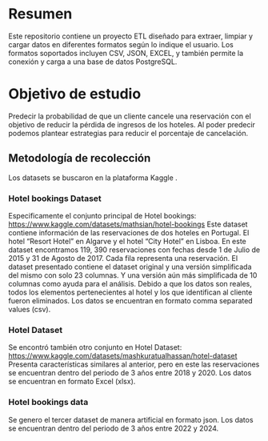 # Resumen
Este repositorio contiene un proyecto ETL diseñado para extraer, limpiar y cargar datos en diferentes formatos según lo indique el usuario. Los formatos soportados incluyen CSV, JSON, EXCEL, y también permite la conexión y carga a una base de datos PostgreSQL.

# Objetivo de estudio
Predecir la probabilidad de que un cliente cancele una reservación con el objetivo de reducir la pérdida de ingresos de los hoteles. Al poder predecir podemos plantear estrategias para reducir el porcentaje de cancelación.

## Metodología de recolección
Los datasets se buscaron en la plataforma Kaggle .

### Hotel bookings Dataset
Especificamente el conjunto principal de Hotel bookings: https://www.kaggle.com/datasets/mathsian/hotel-bookings Este dataset contiene información de las reservaciones de dos hoteles en Portugal. El hotel “Resort Hotel” en Algarve y el hotel “City Hotel” en Lisboa. En este dataset encontramos 119, 390 reservaciones con fechas desde 1 de Julio de 2015 y 31 de Agosto de 2017. Cada fila representa una reservación. El dataset presentado contiene el dataset original y una versión simplificada del mismo con solo 23 columnas. Y una versión aún más simplificada de 10 columnas como ayuda para el análisis. Debido a que los datos son reales, todos los elementos pertenecientes al hotel y los que identifican al cliente fueron eliminados. Los datos se encuentran en formato comma separated values (csv).

### Hotel Dataset
Se encontró también otro conjunto en Hotel Dataset: https://www.kaggle.com/datasets/mashkuratualhassan/hotel-dataset Presenta características similares al anterior, pero en este las reservaciones se encuentran dentro del periodo de 3 años entre 2018 y 2020. Los datos se encuentran en formato Excel (xlsx).

### Hotel bookings data
Se genero el tercer dataset de manera artificial en formato json. Los datos se encuentran dentro del periodo de 3 años entre 2022 y 2024.
